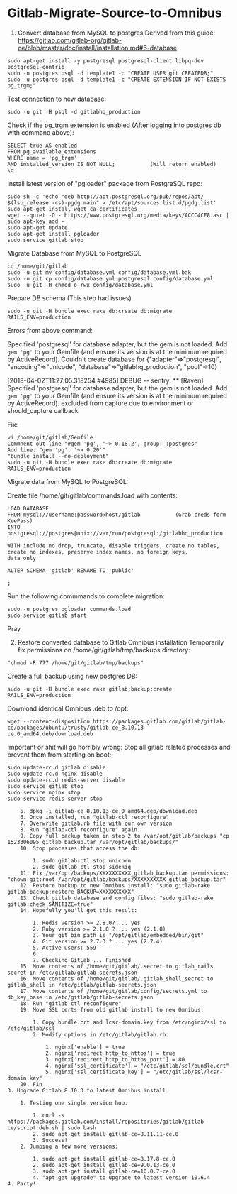 # Gitlab-Migrate-Source-to-Omnibus


1. Convert database from MySQL to postgres
Derived from this guide:
https://gitlab.com/gitlab-org/gitlab-ce/blob/master/doc/install/installation.md#6-database
```
sudo apt-get install -y postgresql postgresql-client libpq-dev postgresql-contrib
sudo -u postgres psql -d template1 -c "CREATE USER git CREATEDB;"
sudo -u postgres psql -d template1 -c "CREATE EXTENSION IF NOT EXISTS pg_trgm;"
```		
Test connection to new database: 
```
sudo -u git -H psql -d gitlabhq_production
```
Check if the pg_trgm extension is enabled (After logging into postgres db with command above):
```
SELECT true AS enabled
FROM pg_available_extensions
WHERE name = 'pg_trgm'
AND installed_version IS NOT NULL;           (Will return enabled)
\q         
```
Install latest version of "pgloader" package from PostgreSQL repo:
```
sudo sh -c 'echo "deb http://apt.postgresql.org/pub/repos/apt/ $(lsb_release -cs)-pgdg main" > /etc/apt/sources.list.d/pgdg.list'
sudo apt-get install wget ca-certificates
wget --quiet -O - https://www.postgresql.org/media/keys/ACCC4CF8.asc | sudo apt-key add -
sudo apt-get update
sudo apt-get install pgloader
sudo service gitlab stop
```
Migrate Database from MySQL to PostgreSQL
```
cd /home/git/gitlab
sudo -u git mv config/database.yml config/database.yml.bak
sudo -u git cp config/database.yml.postgresql config/database.yml
sudo -u git -H chmod o-rwx config/database.yml
```
Prepare DB schema (This step had issues)
```
sudo -u git -H bundle exec rake db:create db:migrate RAILS_ENV=production
```
Errors from above command:

Specified 'postgresql' for database adapter, but the gem is not loaded. Add `gem 'pg'` to your Gemfile (and ensure its version is at the minimum required by ActiveRecord). Couldn't create database for {"adapter"=>"postgresql", "encoding"=>"unicode", "database"=>"gitlabhq_production", "pool"=>10}

[2018-04-02T11:27:05.318254 #4985] DEBUG -- sentry: ** [Raven] Specified 'postgresql' for database adapter, but the gem is not loaded. Add `gem 'pg'` to your Gemfile (and ensure its version is at the minimum required by ActiveRecord). excluded from capture due to environment or should_capture callback

Fix:
```
vi /home/git/gitlab/Gemfile 
Commnent out line "#gem 'pg', '~> 0.18.2', group: :postgres"
Add line: "gem 'pg', '~> 0.20'"
"bundle install --no-deployment"
sudo -u git -H bundle exec rake db:create db:migrate RAILS_ENV=production
```
Migrate data from MySQL to PostgreSQL:

Create file /home/git/gitlab/commands.load with contents:
```
LOAD DATABASE
FROM mysql://username:password@host/gitlab           (Grab creds form KeePass)
INTO postgresql://postgres@unix://var/run/postgresql:/gitlabhq_production

WITH include no drop, truncate, disable triggers, create no tables,
create no indexes, preserve index names, no foreign keys,
data only
 
ALTER SCHEMA 'gitlab' RENAME TO 'public'

;
```
Run the following commmands to complete migration:
```
sudo -u postgres pgloader commands.load
sudo service gitlab start
```
Pray

2. Restore converted database to Gitlab Omnibus installation
Temporarily fix permissions on /home/git/gitlab/tmp/backups directory: 
```
"chmod -R 777 /home/git/gitlab/tmp/backups"
```
Create a full backup using new postgres DB: 
```
sudo -u git -H bundle exec rake gitlab:backup:create RAILS_ENV=production
```
Download identical Omnibus .deb to /opt: 
```
wget --content-disposition https://packages.gitlab.com/gitlab/gitlab-ce/packages/ubuntu/trusty/gitlab-ce_8.10.13-ce.0_amd64.deb/download.deb
```
Important or shit will go horribly wrong: Stop all gitlab related processes and prevent them from starting on boot:
```
sudo update-rc.d gitlab disable
sudo update-rc.d nginx disable
sudo update-rc.d redis-server disable
sudo service gitlab stop
sudo service nginx stop
sudo service redis-server stop
```
		5. dpkg -i gitlab-ce_8.10.13-ce.0_amd64.deb/download.deb
		6. Once installed, run "gitlab-ctl reconfigure"
		7. Overwrite gitlab.rb file with our own version
		8. Run "gitlab-ctl reconfigure" again.  
		9. Copy full backup taken in step 2 to /var/opt/gitlab/backups "cp 1523306095_gitlab_backup.tar /var/opt/gitlab/backups/"
		10. Stop processes that access the db:

			1. sudo gitlab-ctl stop unicorn
			2. sudo gitlab-ctl stop sidekiq
		11. Fix /var/opt/backups/XXXXXXXXXX_gitlab_backup.tar permissions: "chown git:root /var/opt/gitlab/backups/XXXXXXXXXX_gitlab_backup.tar"
		12. Restore backup to new Omnibus install: "sudo gitlab-rake gitlab:backup:restore BACKUP=XXXXXXXXXX"
		13. Check gitlab database and config files: "sudo gitlab-rake gitlab:check SANITIZE=true"
		14. Hopefully you'll get this result:

			1. Redis version >= 2.8.0? ... yes
			2. Ruby version >= 2.1.0 ? ... yes (2.1.8)
			3. Your git bin path is "/opt/gitlab/embedded/bin/git"
			4. Git version >= 2.7.3 ? ... yes (2.7.4)
			5. Active users: 559
			6. 
			7. Checking GitLab ... Finished
		15. Move contents of /home/git/gitlab/.secret to gitlab_rails secret in /etc/gitlab/gitlab-secrets.json
		16. Move contents of /home/git/gitlab/.gitlab_shell_secret to gitlab_shell in /etc/gitlab/gitlab-secrets.json
		17. Move contents of /home/git/gitlab/config/secrets.yml to db_key_base in /etc/gitlab/gitlab-secrets.json
		18. Run "gitlab-ctl reconfigure"
		19. Move SSL certs from old gitlab install to new Omnibus:

			1. Copy bundle.crt and lcsr-domain.key from /etc/nginx/ssl to /etc/gitlab/ssl
			2. Modify options in /etc/gitlab/gitlab.rb: 

				1. nginx['enable'] = true
				2. nginx['redirect_http_to_https'] = true
				3. nginx['redirect_http_to_https_port'] = 80
				4. nginx['ssl_certificate'] = "/etc/gitlab/ssl/bundle.crt"
				5. nginx['ssl_certificate_key'] = "/etc/gitlab/ssl/lcsr-domain.key"
		20. Fin
	3. Upgrade Gitlab 8.10.3 to latest Omnibus install

		1. Testing one single version hop:

			1. curl -s https://packages.gitlab.com/install/repositories/gitlab/gitlab-ce/script.deb.sh | sudo bash
			2. sudo apt-get install gitlab-ce=8.11.11-ce.0
			3. Success!
		2. Jumping a few more versions:

			1. sudo apt-get install gitlab-ce=8.17.8-ce.0
			2. sudo apt-get install gitlab-ce=9.0.13-ce.0
			3. sudo apt-get install gitlab-ce=10.0.7-ce.0
			4. "apt-get upgrade" to upgrade to latest version 10.6.4
	4. Party!


